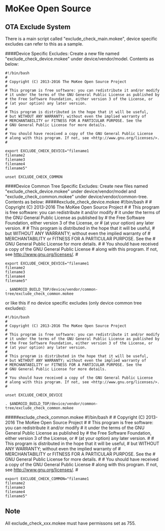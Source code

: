 MoKee Open Source
================

OTA Exclude System
------------------
There is a main script called "exclude_check_main.mokee", device specific excludes can refer to this as a sample.

####Device Specific Excludes:
Create a new file named "exclude_check_device.mokee" under device/vendor/model. Contents as below:

	#!/bin/bash
	#
	# Copyright (C) 2013-2016 The MoKee Open Source Project
	#
	# This program is free software: you can redistribute it and/or modify
	# it under the terms of the GNU General Public License as published by
	# the Free Software Foundation, either version 3 of the License, or
	# (at your option) any later version.
	#
	# This program is distributed in the hope that it will be useful,
	# but WITHOUT ANY WARRANTY; without even the implied warranty of
	# MERCHANTABILITY or FITNESS FOR A PARTICULAR PURPOSE. See the
	# GNU General Public License for more details.
	#
	# You should have received a copy of the GNU General Public License
	# along with this program. If not, see <http://www.gnu.org/licenses/>.
	#
	
	export EXCLUDE_CHECK_DEVICE="filename1
	filename2
	filename3
	filename4
	filename5"
	
	unset EXCLUDE_CHECK_COMMON

####Device Common Tree Specific Excludes:
Create new files named "exclude_check_device.mokee" under device/vendor/model and "exclude_check_common.mokee" under device/vendor/common-tree. Contents as below:
#####exclude_check_device.mokee
	#!/bin/bash
	#
	# Copyright (C) 2013-2016 The MoKee Open Source Project
	#
	# This program is free software: you can redistribute it and/or modify
	# it under the terms of the GNU General Public License as published by
	# the Free Software Foundation, either version 3 of the License, or
	# (at your option) any later version.
	#
	# This program is distributed in the hope that it will be useful,
	# but WITHOUT ANY WARRANTY; without even the implied warranty of
	# MERCHANTABILITY or FITNESS FOR A PARTICULAR PURPOSE. See the
	# GNU General Public License for more details.
	#
	# You should have received a copy of the GNU General Public License
	# along with this program. If not, see <http://www.gnu.org/licenses/>.
	#
	
	export EXCLUDE_CHECK_DEVICE="filename1
	filename2
	filename3
	filename4
	filename5"
	
	. $ANDROID_BUILD_TOP/device/vendor/common-tree/exclude_check_common.mokee

or like this if no device specific excludes (only device common tree excludes):

	#!/bin/bash
	#
	# Copyright (C) 2013-2016 The MoKee Open Source Project
	#
	# This program is free software: you can redistribute it and/or modify
	# it under the terms of the GNU General Public License as published by
	# the Free Software Foundation, either version 3 of the License, or
	# (at your option) any later version.
 	#
	# This program is distributed in the hope that it will be useful,
	# but WITHOUT ANY WARRANTY; without even the implied warranty of
	# MERCHANTABILITY or FITNESS FOR A PARTICULAR PURPOSE. See the
	# GNU General Public License for more details.
	#
	# You should have received a copy of the GNU General Public License
	# along with this program. If not, see <http://www.gnu.org/licenses/>.
	#
	
	unset EXCLUDE_CHECK_DEVICE
	
	. $ANDROID_BUILD_TOP/device/vendor/common-tree/exclude_check_common.mokee

#####exclude_check_common.mokee
	#!/bin/bash
	#
	# Copyright (C) 2013-2016 The MoKee Open Source Project
	#
	# This program is free software: you can redistribute it and/or modify
	# it under the terms of the GNU General Public License as published by
	# the Free Software Foundation, either version 3 of the License, or
	# (at your option) any later version.
	#
	# This program is distributed in the hope that it will be useful,
	# but WITHOUT ANY WARRANTY; without even the implied warranty of
	# MERCHANTABILITY or FITNESS FOR A PARTICULAR PURPOSE. See the
	# GNU General Public License for more details.
	#
	# You should have received a copy of the GNU General Public License
	# along with this program. If not, see <http://www.gnu.org/licenses/>.
	#
	
	export EXCLUDE_CHECK_COMMON="filename1
	filename2
	filename3
	filename4
	filename5"

Note
----------
All exclude_check_xxx.mokee must have permissons set as 755.
